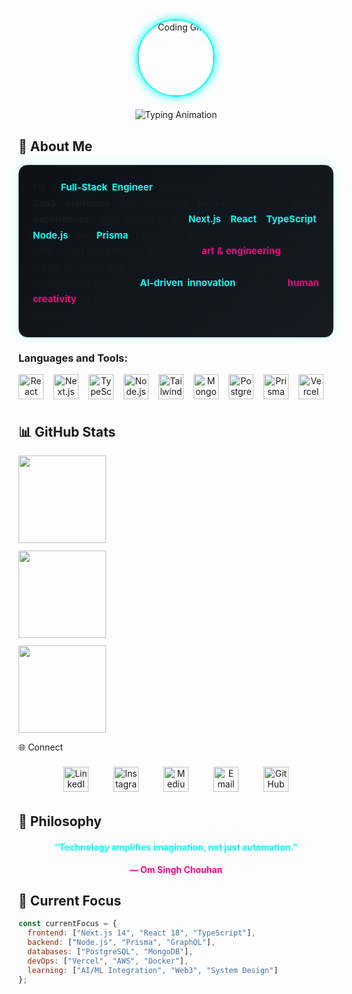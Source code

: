 <div align="center">

<!-- 🧠 Animated Intro Header -->
<div style="display: flex; flex-direction: column; align-items: center; justify-content: center; gap: 20px; margin-bottom: 30px;">
  <img src="https://i.gifer.com/4I9G.gif" alt="Coding GIF" width="120" height="120" style="border-radius: 50%; border: 2px solid #00fff0; box-shadow: 0 0 15px #00fff0;" />
  <img src="https://readme-typing-svg.herokuapp.com?font=Fira+Code&weight=600&size=28&pause=800&duration=4000&color=00FFF0&center=true&vCenter=true&width=600&height=60&lines=Hey+👋,+I'm+Om+Singh+Chouhan;Full-Stack+Engineer+%26+SaaS+Builder;Next.js+%7C+React+%7C+Node.js+%7C+Prisma" alt="Typing Animation"/>
</div>

</div>

## 🚀 About Me  

<div align="center" style="max-width: 850px; background: linear-gradient(135deg, #0d1117, #161b22); padding: 22px; border-radius: 14px; border: 1px solid #30363d; box-shadow: 0 0 18px rgba(0,255,240,0.2); font-size:15px; line-height:1.7; text-align:justify;">
I’m a <strong style="color:#00fff0;">Full-Stack Engineer</strong> passionate about building <strong>scalable SaaS platforms</strong> and delivering <strong>high-performance digital experiences</strong>. With expertise in <strong style="color:#00fff0;">Next.js</strong>, <strong style="color:#00fff0;">React</strong>, <strong style="color:#00fff0;">TypeScript</strong>, <strong style="color:#00fff0;">Node.js</strong>, and <strong style="color:#00fff0;">Prisma</strong>, I focus on crafting applications that are both robust and efficient. By merging <strong style="color:#ff007f;">art & engineering</strong>, I aim to create products that are intuitive, elegant, and functional. I am continuously exploring <strong style="color:#00fff0;">AI-driven innovation</strong> alongside <strong style="color:#ff007f;">human creativity</strong> to redefine modern web experiences and push the boundaries of what technology can achieve.
</div>


<h3 align="left">Languages and Tools:</h3>
<div align="center" style="display:flex; flex-wrap:nowrap; gap:16px; margin-top:12px; overflow-x:auto; padding-bottom:8px;">
  <a href="https://reactjs.org/" target="_blank" rel="noreferrer"><img src="https://cdn.jsdelivr.net/gh/devicons/devicon/icons/react/react-original.svg" alt="React" width="40" height="40"/></a>
  <a href="https://nextjs.org/" target="_blank" rel="noreferrer"><img src="https://cdn.jsdelivr.net/gh/devicons/devicon/icons/nextjs/nextjs-original.svg" alt="Next.js" width="40" height="40"/></a>
  <a href="https://www.typescriptlang.org/" target="_blank" rel="noreferrer"><img src="https://cdn.jsdelivr.net/gh/devicons/devicon/icons/typescript/typescript-original.svg" alt="TypeScript" width="40" height="40"/></a>
  <a href="https://nodejs.org/" target="_blank" rel="noreferrer"><img src="https://cdn.jsdelivr.net/gh/devicons/devicon/icons/nodejs/nodejs-original.svg" alt="Node.js" width="40" height="40"/></a>
  <a href="https://tailwindcss.com/" target="_blank" rel="noreferrer"><img src="https://upload.wikimedia.org/wikipedia/commons/d/d5/Tailwind_CSS_Logo.svg" alt="Tailwind CSS" width="40" height="40"/></a>
  <a href="https://www.mongodb.com/" target="_blank" rel="noreferrer"><img src="https://cdn.jsdelivr.net/gh/devicons/devicon/icons/mongodb/mongodb-original.svg" alt="MongoDB" width="40" height="40"/></a>
  <a href="https://www.postgresql.org/" target="_blank" rel="noreferrer"><img src="https://cdn.jsdelivr.net/gh/devicons/devicon/icons/postgresql/postgresql-original.svg" alt="PostgreSQL" width="40" height="40"/></a>
  <a href="https://www.prisma.io/" target="_blank" rel="noreferrer"><img src="https://cdn.jsdelivr.net/gh/devicons/devicon/icons/prisma/prisma-original.svg" alt="Prisma" width="40" height="40"/></a>
  <a href="https://vercel.com/" target="_blank" rel="noreferrer"><img src="https://cdn.jsdelivr.net/gh/devicons/devicon/icons/vercel/vercel-original.svg" alt="Vercel" width="40" height="40"/></a>
  <a href="https://aws.amazon.com/" target="_blank" rel="noreferrer"><img src="https://upload.wikimedia.org/wikipedia/commons/9/93/Amazon_Web_Services_Logo.svg" alt="AWS" width="40" height="40"/></a>
  <a href="https://www.netlify.com/" target="_blank" rel="noreferrer"><img src="https://cdn.jsdelivr.net/gh/devicons/devicon/icons/netlify/netlify-original.svg" alt="Netlify" width="40" height="40"/></a>
  <a href="https://www.figma.com/" target="_blank" rel="noreferrer"><img src="https://cdn.jsdelivr.net/gh/devicons/devicon/icons/figma/figma-original.svg" alt="Figma" width="40" height="40"/></a>
  <a href="https://code.visualstudio.com/" target="_blank" rel="noreferrer"><img src="https://cdn.jsdelivr.net/gh/devicons/devicon/icons/vscode/vscode-original.svg" alt="VS Code" width="40" height="40"/></a>
  <a href="https://git-scm.com/" target="_blank" rel="noreferrer"><img src="https://cdn.jsdelivr.net/gh/devicons/devicon/icons/git/git-original.svg" alt="Git" width="40" height="40"/></a>
  <!-- Java -->
  <a href="https://www.java.com/" target="_blank" rel="noreferrer">
    <img src="https://cdn.jsdelivr.net/gh/devicons/devicon/icons/java/java-original.svg" alt="Java" width="40" height="40"/>
  </a>
  <a href="https://www.python.org/" target="_blank" rel="noreferrer">
    <img src="https://cdn.jsdelivr.net/gh/devicons/devicon/icons/python/python-original.svg" alt="Python" width="40" height="40"/>
  </a>
  <a href="https://opencv.org/" target="_blank" rel="noreferrer">
    <img src="https://www.vectorlogo.zone/logos/opencv/opencv-icon.svg" alt="OpenCV" width="40" height="40"/>
  </a>
  <a href="https://www.postman.com/" target="_blank" rel="noreferrer">
    <img src="https://cdn.jsdelivr.net/gh/devicons/devicon/icons/postman/postman-original.svg" alt="Postman" width="40" height="40"/>
  </a>
</div>

## 📊 GitHub Stats  

<div align="center" style="display:flex; flex-direction:column; gap:12px; margin-top:12px; max-width:850px;">

<img height="140em" src="https://github-readme-stats.vercel.app/api?username=om-singh-ui&show_icons=true&theme=radical&hide_border=true&bg_color=0d1117&title_color=00fff0&icon_color=ff007f&text_color=ffffff" />
<img height="140em" src="https://github-readme-streak-stats.herokuapp.com?user=om-singh-ui&theme=radical&hide_border=true&background=0d1117&ring=00fff0&fire=ff007f&currStreakLabel=00fff0&dates=ffffff" />
<img height="140em" src="https://github-readme-stats.vercel.app/api/top-langs/?username=om-singh-ui&layout=compact&theme=radical&hide_border=true&bg_color=0d1117&title_color=00fff0&text_color=ffffff" />

</div>


🌐 Connect  

<div align="center" style="display:flex; flex-wrap:wrap; justify-content:center; gap:28px; margin-top:16px;">
  <a href="https://www.linkedin.com/in/om-singh-chouhan-1a761a323/" target="_blank" style="margin: 6px;">
    <img src="https://raw.githubusercontent.com/rahuldkjain/github-profile-readme-generator/master/src/images/icons/Social/linked-in-alt.svg" alt="LinkedIn" height="40" width="40" />
  </a>
  <a href="https://www.instagram.com/om_singh_chouhan_/" target="_blank" style="margin: 6px;">
    <img src="https://raw.githubusercontent.com/rahuldkjain/github-profile-readme-generator/master/src/images/icons/Social/instagram.svg" alt="Instagram" height="40" width="40" />
  </a>
  <a href="https://medium.com/@omchouhan227" target="_blank" style="margin: 6px;">
    <img src="https://raw.githubusercontent.com/rahuldkjain/github-profile-readme-generator/master/src/images/icons/Social/medium.svg" alt="Medium" height="40" width="40" />
  </a>
  <a href="mailto:omchouhan227@gmail.com" target="_blank" style="margin: 6px;">
    <img src="https://cdn.jsdelivr.net/gh/simple-icons/simple-icons/icons/gmail.svg" alt="Email" height="40" width="40" />
  </a>
  <a href="https://github.com/om-singh-ui" target="_blank" style="margin: 6px;">
    <img src="https://raw.githubusercontent.com/rahuldkjain/github-profile-readme-generator/master/src/images/icons/Social/github.svg" alt="GitHub" height="40" width="40" />
  </a>
</div>




## 💫 Philosophy  

<div align="center" style="max-width:700px; font-size:14px; margin-top:12px;">
<h4 style="color:#00fff0;">“Technology amplifies imagination, not just automation.”</h4>
<p style="color:#ff007f; font-weight:bold;">— Om Singh Chouhan</p>
</div>

## 🎯 Current Focus  

```javascript
const currentFocus = {
  frontend: ["Next.js 14", "React 18", "TypeScript"],
  backend: ["Node.js", "Prisma", "GraphQL"],
  databases: ["PostgreSQL", "MongoDB"],
  devOps: ["Vercel", "AWS", "Docker"],
  learning: ["AI/ML Integration", "Web3", "System Design"]
};
